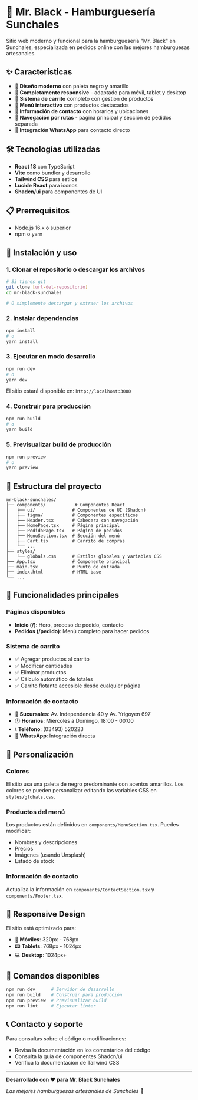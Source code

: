 # 🍔 Mr. Black - Hamburguesería Sunchales

Sitio web moderno y funcional para la hamburguesería "Mr. Black" en Sunchales, especializada en pedidos online con las mejores hamburguesas artesanales.

## ✨ Características

- 🎨 **Diseño moderno** con paleta negro y amarillo
- 📱 **Completamente responsive** - adaptado para móvil, tablet y desktop
- 🛒 **Sistema de carrito** completo con gestión de productos
- 🍔 **Menú interactivo** con productos destacados
- 📍 **Información de contacto** con horarios y ubicaciones
- 🚀 **Navegación por rutas** - página principal y sección de pedidos separada
- 💛 **Integración WhatsApp** para contacto directo

## 🛠️ Tecnologías utilizadas

- **React 18** con TypeScript
- **Vite** como bundler y desarrollo
- **Tailwind CSS** para estilos
- **Lucide React** para iconos
- **Shadcn/ui** para componentes de UI

## 📋 Prerrequisitos

- Node.js 16.x o superior
- npm o yarn

## 🚀 Instalación y uso

### 1. Clonar el repositorio o descargar los archivos

```bash
# Si tienes git
git clone [url-del-repositorio]
cd mr-black-sunchales

# O simplemente descargar y extraer los archivos
```

### 2. Instalar dependencias

```bash
npm install
# o
yarn install
```

### 3. Ejecutar en modo desarrollo

```bash
npm run dev
# o
yarn dev
```

El sitio estará disponible en: `http://localhost:3000`

### 4. Construir para producción

```bash
npm run build
# o
yarn build
```

### 5. Previsualizar build de producción

```bash
npm run preview
# o
yarn preview
```

## 📁 Estructura del proyecto

```
mr-black-sunchales/
├── components/           # Componentes React
│   ├── ui/              # Componentes de UI (Shadcn)
│   ├── figma/           # Componentes específicos
│   ├── Header.tsx       # Cabecera con navegación
│   ├── HomePage.tsx     # Página principal
│   ├── PedidoPage.tsx   # Página de pedidos
│   ├── MenuSection.tsx  # Sección del menú
│   ├── Cart.tsx         # Carrito de compras
│   └── ...
├── styles/
│   └── globals.css      # Estilos globales y variables CSS
├── App.tsx              # Componente principal
├── main.tsx             # Punto de entrada
├── index.html           # HTML base
└── ...
```

## 🎯 Funcionalidades principales

### Páginas disponibles
- **Inicio (/)**: Hero, proceso de pedido, contacto
- **Pedidos (/pedido)**: Menú completo para hacer pedidos

### Sistema de carrito
- ✅ Agregar productos al carrito
- ✅ Modificar cantidades
- ✅ Eliminar productos
- ✅ Cálculo automático de totales
- ✅ Carrito flotante accesible desde cualquier página

### Información de contacto
- 📍 **Sucursales**: Av. Independencia 40 y Av. Yrigoyen 697
- 🕐 **Horarios**: Miércoles a Domingo, 18:00 - 00:00
- 📞 **Teléfono**: (03493) 520223
- 💬 **WhatsApp**: Integración directa

## 🎨 Personalización

### Colores
El sitio usa una paleta de negro predominante con acentos amarillos. Los colores se pueden personalizar editando las variables CSS en `styles/globals.css`.

### Productos del menú
Los productos están definidos en `components/MenuSection.tsx`. Puedes modificar:
- Nombres y descripciones
- Precios
- Imágenes (usando Unsplash)
- Estado de stock

### Información de contacto
Actualiza la información en `components/ContactSection.tsx` y `components/Footer.tsx`.

## 📱 Responsive Design

El sitio está optimizado para:
- 📱 **Móviles**: 320px - 768px
- 📟 **Tablets**: 768px - 1024px  
- 💻 **Desktop**: 1024px+

## 🔧 Comandos disponibles

```bash
npm run dev      # Servidor de desarrollo
npm run build    # Construir para producción
npm run preview  # Previsualizar build
npm run lint     # Ejecutar linter
```

## 📞 Contacto y soporte

Para consultas sobre el código o modificaciones:
- Revisa la documentación en los comentarios del código
- Consulta la guía de componentes Shadcn/ui
- Verifica la documentación de Tailwind CSS

---

**Desarrollado con ❤️ para Mr. Black Sunchales**

*Las mejores hamburguesas artesanales de Sunchales* 🍔